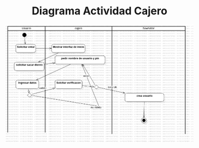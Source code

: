<h1 align="center">Diagrama Actividad Cajero</h1>

<img src="https://github.com/DavidRiccio/Markdown/blob/main/Diagramas_actividad/Cajero/img/ActivityDiagram1.png"></img>